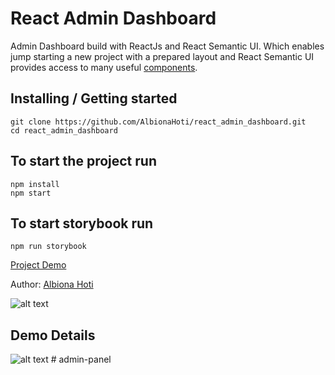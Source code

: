 # React Admin Dashboard
Admin Dashboard build with ReactJs and React Semantic UI. Which enables jump starting a new
project with a prepared layout and React Semantic UI provides access to many useful [components](https://react.semantic-ui.com/).

## Installing / Getting started

```shell
git clone https://github.com/AlbionaHoti/react_admin_dashboard.git
cd react_admin_dashboard
```
## To start the project run
```
npm install
npm start
```

## To start storybook run
```
npm run storybook
```

[Project Demo](https://albionahoti.github.io/react_admin_dashboard/) 

Author: [Albiona Hoti](https://albionahoti.github.io)

![alt text](https://i.imgur.com/rTXO96K.png)

## Demo Details

![alt text](https://i.imgur.com/KzYwvL5.png)
#   a d m i n - p a n e l  
 